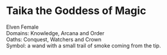 # Taika the Goddess of Magic
Elven Female  
Domains: Knowledge, Arcana and Order  
Oaths: Conquest, Watchers and Crown  
Symbol: a wand with a small trail of smoke coming from the tip. 